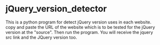 # jQuery_version_detector
This is a python program for detect jQuery version uses in each website. 
copy and paste the URL of the website which is to be tested for the jQuery version at the "source".
Then run the program. You will receive the jquery src link and the JQuery version too.
